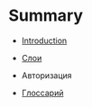 # Summary

* [Introduction](./README.md)
* [Слои](./layers.md)

* Авторизация

* [Глоссарий](./GLOSSARY.md)




